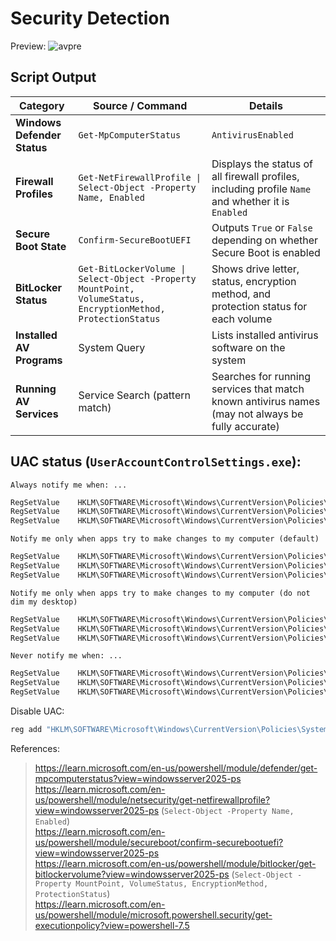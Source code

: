 # Security Detection

Preview:
![avpre](https://github.com/5Noxi/Security-Detector/blob/main/sec.png?raw=true)

## Script Output

| Category                 | Source / Command | Details |
|--------------------------|------------------|----------------------|
| **Windows Defender Status** | `Get-MpComputerStatus` | `AntivirusEnabled` |
| **Firewall Profiles**    | `Get-NetFirewallProfile \| Select-Object -Property Name, Enabled` | Displays the status of all firewall profiles, including profile `Name` and whether it is `Enabled` |
| **Secure Boot State**    | `Confirm-SecureBootUEFI` | Outputs `True` or `False` depending on whether Secure Boot is enabled |
| **BitLocker Status**     | `Get-BitLockerVolume \| Select-Object -Property MountPoint, VolumeStatus, EncryptionMethod, ProtectionStatus` | Shows drive letter, status, encryption method, and protection status for each volume |
| **Installed AV Programs** | System Query | Lists installed antivirus software on the system |
| **Running AV Services**  | Service Search (pattern match) | Searches for running services that match known antivirus names (may not always be fully accurate) |

## UAC status (`UserAccountControlSettings.exe`):
`Always notify me when: ...`
```ps
RegSetValue    HKLM\SOFTWARE\Microsoft\Windows\CurrentVersion\Policies\System\EnableLUA    Type: REG_DWORD, Length: 4, Data: 1
RegSetValue    HKLM\SOFTWARE\Microsoft\Windows\CurrentVersion\Policies\System\ConsentPromptBehaviorAdmin    Type: REG_DWORD, Length: 4, Data: 2
RegSetValue    HKLM\SOFTWARE\Microsoft\Windows\CurrentVersion\Policies\System\PromptOnSecureDesktop    Type: REG_DWORD, Length: 4, Data: 1
```
`Notify me only when apps try to make changes to my computer (default)`
```ps
RegSetValue    HKLM\SOFTWARE\Microsoft\Windows\CurrentVersion\Policies\System\EnableLUA    Type: REG_DWORD, Length: 4, Data: 1
RegSetValue    HKLM\SOFTWARE\Microsoft\Windows\CurrentVersion\Policies\System\ConsentPromptBehaviorAdmin    Type: REG_DWORD, Length: 4, Data: 5
RegSetValue    HKLM\SOFTWARE\Microsoft\Windows\CurrentVersion\Policies\System\PromptOnSecureDesktop    Type: REG_DWORD, Length: 4, Data: 1
```
`Notify me only when apps try to make changes to my computer (do not dim my desktop)`
```ps
RegSetValue    HKLM\SOFTWARE\Microsoft\Windows\CurrentVersion\Policies\System\EnableLUA    Type: REG_DWORD, Length: 4, Data: 1
RegSetValue    HKLM\SOFTWARE\Microsoft\Windows\CurrentVersion\Policies\System\ConsentPromptBehaviorAdmin    Type: REG_DWORD, Length: 4, Data: 5
RegSetValue    HKLM\SOFTWARE\Microsoft\Windows\CurrentVersion\Policies\System\PromptOnSecureDesktop    Type: REG_DWORD, Length: 4, Data: 0
```
`Never notify me when: ...`
```ps
RegSetValue    HKLM\SOFTWARE\Microsoft\Windows\CurrentVersion\Policies\System\EnableLUA    Type: REG_DWORD, Length: 4, Data: 1
RegSetValue    HKLM\SOFTWARE\Microsoft\Windows\CurrentVersion\Policies\System\ConsentPromptBehaviorAdmin    Type: REG_DWORD, Length: 4, Data: 0
RegSetValue    HKLM\SOFTWARE\Microsoft\Windows\CurrentVersion\Policies\System\PromptOnSecureDesktop    Type: REG_DWORD, Length: 4, Data: 0
```
Disable UAC:
```bat
reg add "HKLM\SOFTWARE\Microsoft\Windows\CurrentVersion\Policies\System" /v EnableLUA /t REG_DWORD /d 0 /f
```

References:
> https://learn.microsoft.com/en-us/powershell/module/defender/get-mpcomputerstatus?view=windowsserver2025-ps  
> https://learn.microsoft.com/en-us/powershell/module/netsecurity/get-netfirewallprofile?view=windowsserver2025-ps (`Select-Object -Property Name, Enabled`)  
> https://learn.microsoft.com/en-us/powershell/module/secureboot/confirm-securebootuefi?view=windowsserver2025-ps  
> https://learn.microsoft.com/en-us/powershell/module/bitlocker/get-bitlockervolume?view=windowsserver2025-ps (`Select-Object -Property MountPoint, VolumeStatus, EncryptionMethod, ProtectionStatus`)  
> https://learn.microsoft.com/en-us/powershell/module/microsoft.powershell.security/get-executionpolicy?view=powershell-7.5  
